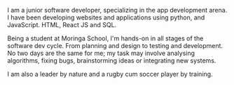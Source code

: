 I am a junior software developer, specializing in the app development arena. I have been developing websites and applications using python, and JavaScript. HTML, React JS and SQL.

Being a student at Moringa School, I'm hands-on in all stages of the software dev cycle. From planning and design to testing and development. No two days are the same for me; my task may involve analysing algorithms, fixing bugs, brainstorming ideas or integrating new systems.

I am also a leader by nature and a rugby cum soccer player by training.

